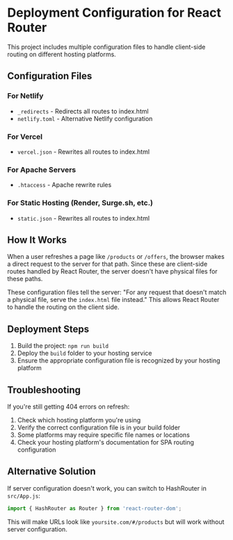 # Deployment Configuration for React Router

This project includes multiple configuration files to handle client-side routing on different hosting platforms.

## Configuration Files

### For Netlify
- `_redirects` - Redirects all routes to index.html
- `netlify.toml` - Alternative Netlify configuration

### For Vercel
- `vercel.json` - Rewrites all routes to index.html

### For Apache Servers
- `.htaccess` - Apache rewrite rules

### For Static Hosting (Render, Surge.sh, etc.)
- `static.json` - Rewrites all routes to index.html

## How It Works

When a user refreshes a page like `/products` or `/offers`, the browser makes a direct request to the server for that path. Since these are client-side routes handled by React Router, the server doesn't have physical files for these paths.

These configuration files tell the server: "For any request that doesn't match a physical file, serve the `index.html` file instead." This allows React Router to handle the routing on the client side.

## Deployment Steps

1. Build the project: `npm run build`
2. Deploy the `build` folder to your hosting service
3. Ensure the appropriate configuration file is recognized by your hosting platform

## Troubleshooting

If you're still getting 404 errors on refresh:

1. Check which hosting platform you're using
2. Verify the correct configuration file is in your build folder
3. Some platforms may require specific file names or locations
4. Check your hosting platform's documentation for SPA routing configuration

## Alternative Solution

If server configuration doesn't work, you can switch to HashRouter in `src/App.js`:

```javascript
import { HashRouter as Router } from 'react-router-dom';
```

This will make URLs look like `yoursite.com/#/products` but will work without server configuration.
